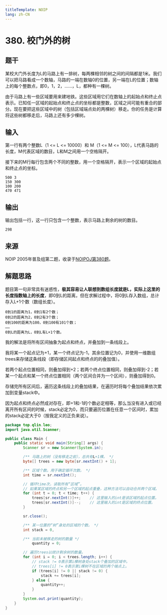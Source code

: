```yaml
---
titleTemplate: NOIP
lang: zh-CN
---
```


<script setup lang="ts">
import RevisionInfo from "@/components/RevisionInfo.vue";
</script>

# 380. 校门外的树

<RevisionInfo created="2020-03-12 17:24" />

## 题干

某校大门外长度为L的马路上有一排树，每两棵相邻的树之间的间隔都是1米。我们可以把马路看成一个数轴，马路的一端在数轴0的位置，另一端在L的位置；数轴上的每个整数点，即0，1，2，……，L，都种有一棵树。

由于马路上有一些区域要用来建地铁。这些区域用它们在数轴上的起始点和终止点表示。已知任一区域的起始点和终止点的坐标都是整数，区域之间可能有重合的部分。现在要把这些区域中的树（包括区域端点处的两棵树）移走。你的任务是计算将这些树都移走后，马路上还有多少棵树。

## 输入

第一行有两个整数L（1 <= L <= 10000）和 M（1 <= M <= 100），L代表马路的长度，M代表区域的数目，L和M之间用一个空格隔开。

接下来的M行每行包含两个不同的整数，用一个空格隔开，表示一个区域的起始点和终止点的坐标。

```text
500 3
150 300
100 200
470 471
```

## 输出

输出包括一行，这一行只包含一个整数，表示马路上剩余的树的数目。

```text
298
```

## 来源

NOIP 2005年普及组第二题，收录于[NOIPOJ第380题](http://noipoj.cn/problem.php?id=380)。

## 解题思路

题目第一句非常具有迷惑性，**极其容易让人联想到数组长度就是L，实际上这里的长度指数轴上的长度**，即0到L的距离，但在求解过程中，将0到L存入数组，总计存入L+1个数（数组长度）。

```text
0到1的距离为1，0到1有2个数；
0到2的距离为2，0到2有3个数；
0到100的距离为100，0到100有101个数；
……
0到L的距离为L，0到L有L+1个数。
```

我的解法是将所有区间抽象为起点和终点，并叠加到一条线段上。

我将某一个起点记为+1，某一个终点记为-1，其余位置记为0，并使用一维数组trees来存储这条线段（即存储区间起点和终点的的叠加值）。

若两个起点位置相同，则叠加得到+2；若两个终点位置相同，则叠加得到-2；若某一个起点和某一个终点位置相同（两个区间合并为一个区间），则叠加得到0。

存储完所有区间后，遍历这条线段上的叠加结果，在遍历时将每个叠加结果依次累加到变量stack中。

因为起点和终点必然成对存在，即+1和-1的个数必定相等，那么当没有进入或已经离开所有区间的时候，stack必定为0，而只要遍历位置在任意一个区间时，累加的stack必定大于0（按我定义的正负来说）。

```java
package top.qlin.leo;
import java.util.Scanner;

public class Main {
	public static void main(String[] args) {
		Scanner sr = new Scanner(System.in);

		/** 马路上的树（没有移走之前），总共有L+1棵。 */
		byte[] trees = new byte[sr.nextInt() + 1];

		/** 区域个数。用于确定循环次数。 */
		int time = sr.nextInt();

		// 循环time次，读取所有“区域”。
		// 如果某区域的终点和另一个区域的起点重叠，这种方法可以自动合并两个区域。
		for (int t = 0; t < time; t++) {
			trees[sr.nextInt()]++;    // 这里输入的int是该区域的起点位置。
			trees[sr.nextInt()]--;    // 这里输入的int是区域的终点位置。
		}

		sr.close();

		/** 某一位置的“树”身处的区域的个数。 */
		int stack = 0,

		/** 当前未被移走的树的数量 */
			quantity = 0;

		// 遍历trees以统计剩余树的数量。
		for (int i = 0; i < trees.length; i++) {
			// stack != 0表示第i棵树身处stack个叠加的区域中。
			// trees[i] != 0表示第i棵树不在区域的两个端点上。
			if (trees[i] != 0 || stack != 0) {
				stack += trees[i];
			} else {
				quantity++;
			}
		}
		System.out.print(quantity);
	}
}
```

